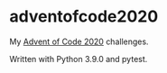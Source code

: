 # adventofcode2020
My [Advent of Code 2020](https://adventofcode.com/) challenges.

Written with Python 3.9.0 and pytest.
